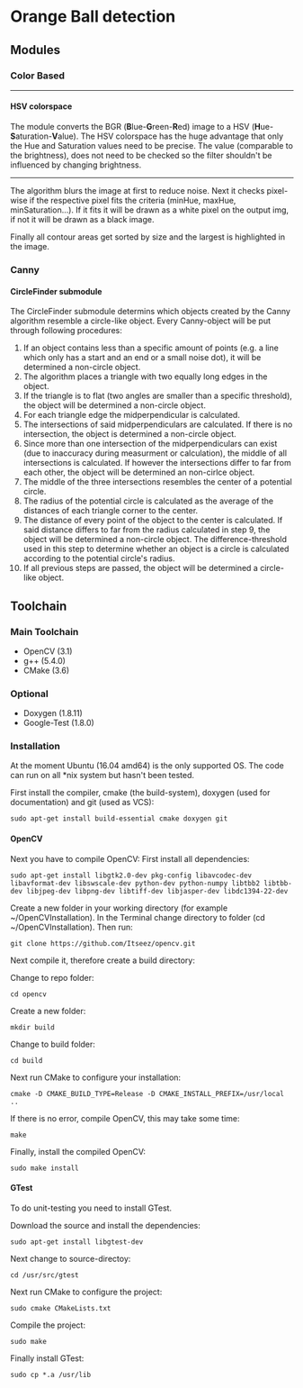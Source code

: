 # Orange Ball detection
## Modules
### Color Based

---

#### HSV colorspace
The module converts the BGR (<b>B</b>lue-<b>G</b>reen-<b>R</b>ed) 
image to a HSV (<b>H</b>ue-<b>S</b>aturation-<b>V</b>alue).
The HSV colorspace has the huge advantage that only the Hue and Saturation values
need to be precise. The value (comparable to the brightness), does not need to be
checked so the filter shouldn't be influenced by changing brightness.

---

The algorithm blurs the image at first to reduce noise. Next it checks pixel-wise if
the respective pixel fits the criteria (minHue, maxHue, minSaturation...). If it fits
it will be drawn as a white pixel on the output img, if not it will be drawn as a black image.

Finally all contour areas get sorted by size and the largest is highlighted in the image.

### Canny

#### CircleFinder submodule
The CircleFinder submodule determins which objects created by the Canny algorithm resemble a circle-like object. 
Every Canny-object will be put through following procedures:
1. If an object contains less than a specific amount of points
   (e.g. a line which only has a start and an end or a small noise dot),
   it will be determined a non-circle object.
2. The algorithm places a triangle with two equally long edges in the object.
3. If the triangle is to flat (two angles are smaller than a specific threshold),
   the object will be determined a non-circle object.
4. For each triangle edge the midperpendicular is calculated.
5. The intersections of said midperpendiculars are calculated. If there is no intersection,
   the object is determined a non-circle object.
6. Since more than one intersection of the midperpendiculars can exist (due to inaccuracy during
   measurment or calculation), the middle of all intersections is calculated. If however the 
   intersections differ to far from each other, the object will be determined an non-cirlce object.
7. The middle of the three intersections resembles the center of a potential circle.
8. The radius of the potential circle is calculated as the average of the distances of each 
   triangle corner to the center.
9. The distance of every point of the object to the center is calculated. If said distance differs 
   to far from the radius calculated in step 9, the object will be determined a non-circle object.
   The difference-threshold used in this step to determine whether an object is a circle is 
   calculated according to the potential circle's radius.
10. If all previous steps are passed, the object will be determined a circle-like object.

## Toolchain
### Main Toolchain
* OpenCV (3.1)
* g++ (5.4.0)
* CMake (3.6)

### Optional
* Doxygen (1.8.11)
* Google-Test (1.8.0)

### Installation
At the moment Ubuntu (16.04 amd64) is the only supported OS.
The code can run on all *nix system but hasn't been tested.

First install the compiler, cmake (the build-system), 
doxygen (used for documentation) and git (used as VCS):

    sudo apt-get install build-essential cmake doxygen git


#### OpenCV

Next you have to compile OpenCV:
First install all dependencies:


    sudo apt-get install libgtk2.0-dev pkg-config libavcodec-dev libavformat-dev libswscale-dev python-dev python-numpy libtbb2 libtbb-dev libjpeg-dev libpng-dev libtiff-dev libjasper-dev libdc1394-22-dev


Create a new folder in your working directory (for example ~/OpenCVInstallation).
In the Terminal change directory to folder (cd ~/OpenCVInstallation).
Then run:


    git clone https://github.com/Itseez/opencv.git


Next compile it, therefore create a build directory:

Change to repo folder:

    cd opencv


Create a new folder:

    mkdir build


Change to build folder:

    cd build


Next run CMake to configure your installation:

    cmake -D CMAKE_BUILD_TYPE=Release -D CMAKE_INSTALL_PREFIX=/usr/local ..


If there is no error, compile OpenCV, this may take some time:

    make


Finally, install the compiled OpenCV:

    sudo make install


#### GTest

To do unit-testing you need to install GTest.

Download the source and install the dependencies:
    
    sudo apt-get install libgtest-dev


Next change to source-directoy:

    cd /usr/src/gtest


Next run CMake to configure the project: 
    
    sudo cmake CMakeLists.txt


Compile the project:    
    
    sudo make


Finally install GTest:

    sudo cp *.a /usr/lib

